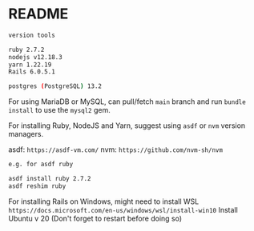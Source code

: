 # README


``` bash
version tools

ruby 2.7.2
nodejs v12.18.3
yarn 1.22.19
Rails 6.0.5.1

postgres (PostgreSQL) 13.2
```

For using MariaDB or MySQL, can pull/fetch `main` branch and run `bundle install` to use the `mysql2` gem.

For installing Ruby, NodeJS and Yarn, suggest using `asdf` or `nvm` version managers.

asdf: `https://asdf-vm.com/`
nvm: `https://github.com/nvm-sh/nvm`

```bash
e.g. for asdf ruby

asdf install ruby 2.7.2
asdf reshim ruby
```

For installing Rails on Windows, might need to install WSL
`https://docs.microsoft.com/en-us/windows/wsl/install-win10`
Install Ubuntu v 20 (Don't forget to restart before doing so)




